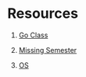 # Resources

1. [Go Class](https://www.youtube.com/playlist?list=PLoILbKo9rG3skRCj37Kn5Zj803hhiuRK6)

2. [Missing Semester](https://www.youtube.com/playlist?list=PLyzOVJj3bHQuloKGG59rS43e29ro7I57J)

3. [OS](https://www.youtube.com/playlist?list=PL3swII2vlVoVbav6FV98pidq6BsTN4u56)


